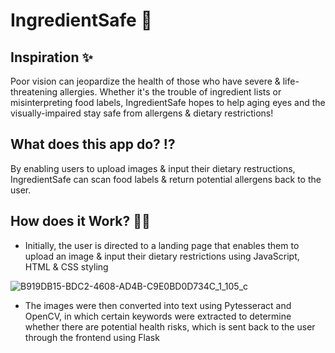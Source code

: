 # IngredientSafe 🍎

## Inspiration ✨
Poor vision can jeopardize the health of those who have severe & life-threatening allergies. Whether it's the trouble of ingredient lists or misinterpreting food labels, IngredientSafe hopes to help aging eyes and the visually-impaired stay safe from allergens & dietary restrictions!

## What does this app do? ⁉️
By enabling users to upload images & input their dietary restructions, IngredientSafe can scan food labels & return potential allergens back to the user.

## How does it Work? 👩‍💻
- Initially, the user is directed to a landing page that enables them to upload an image & input their dietary restrictions using JavaScript, HTML & CSS styling
  
![B919DB15-BDC2-4608-AD4B-C9E0BD0D734C_1_105_c](https://github.com/yiyan023/IngredientSafe/assets/56096857/f684bcc0-665c-4495-ad8a-d5a565e0cacf)

- The images were then converted into text using Pytesseract and OpenCV, in which certain keywords were extracted to determine whether there are potential health risks, which is sent back to the user through the frontend using Flask
